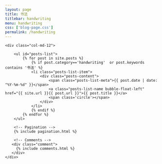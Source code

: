 ```yaml
---
layout: page
title: 书法
titlebar: handwriting
menu: handwriting
css: ['blog-page.css']
permalink: /handwriting
---
```


<div class="row">

    <div class="col-md-12">

        <ul id="posts-list">
            {% for post in site.posts %}
                {% if post.category=='handwriting'  or post.keywords contains '书法' %}
                <li class="posts-list-item">
                    <div class="posts-content">
                        <span class="posts-list-meta">{{ post.date | date: "%Y-%m-%d" }}</span>
                        <a class="posts-list-name bubble-float-left" href="{{ site.url }}{{ post.url }}">{{ post.title }}</a>
                        <span class='circle'></span>
                    </div>
                </li>
                {% endif %}
            {% endfor %}
        </ul> 

        <!-- Pagination -->
        {% include pagination.html %}

        <!-- Comments -->
       <div class="comment">
         {% include comments.html %}
       </div>
    </div>

</div>
<script>
    $(document).ready(function(){

        // Enable bootstrap tooltip
        $("body").tooltip({ selector: '[data-toggle=tooltip]' });

    });
</script>
